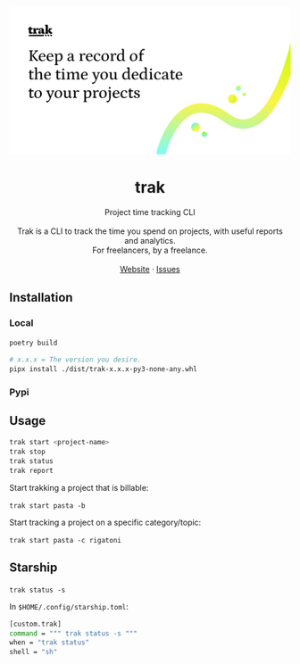 <p align="center">
  <a href="https://github.com/lcfd/trak">
    <img src="./assets/banner.png" alt="Trak">
  </a>

  <h1 align="center">trak</h1>

  <p align="center">
    Project time tracking CLI
    <br />
    <br />
    Trak is a CLI to track the time you spend on projects, with useful reports and analytics.
    <br />
    For freelancers, by a freelance.
    <br />
    <br />
    <a href="https://usetrak.com">Website</a>
    ·
    <a href="https://github.com/lcfd/trak/issues">Issues</a>
  </p>
</p>

## Installation

### Local

`poetry build`

```bash
# x.x.x = The version you desire.
pipx install ./dist/trak-x.x.x-py3-none-any.whl
```

### Pypi



## Usage

```bash
trak start <project-name>
trak stop
trak status
trak report
```

Start trakking a project that is billable:

`trak start pasta -b`

Start tracking a project on a specific category/topic:

`trak start pasta -c rigatoni`

## Starship

`trak status -s`

In `$HOME/.config/starship.toml`:

```bash
[custom.trak]
command = """ trak status -s """
when = "trak status"
shell = "sh"
```
